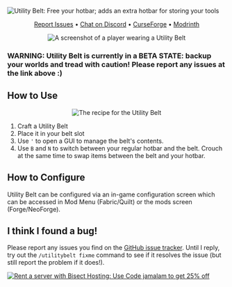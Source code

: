 ![Utility Belt: Free your hotbar; adds an extra hotbar for storing your tools](https://cdn.jamalam.tech/mod-assets/utility-belt-banner.png)

<div align="center">

[Report Issues](https://github.com/JamCoreModding/utility-belt) • [Chat on Discord](https://discord.jamalam.tech) • [CurseForge](https://curseforge.com/minecraft/mc-mods/utility-belt) • [Modrinth](https://modrinth.com/mod/utility-belt)

</div>

<div align="center">

![A screenshot of a player wearing a Utility Belt](https://cdn.jamalam.tech/mod-assets/utility-belt-screenshot.png)

</div>

### **WARNING**: Utility Belt is currently in a **BETA STATE**: backup your worlds and tread with caution! Please report any issues at the link above :)

## How to Use

<div align="center">

![The recipe for the Utility Belt](https://cdn.jamalam.tech/mod-assets/utility-belt-recipe.png)

</div>

1. Craft a Utility Belt
2. Place it in your belt slot
3. Use `'` to open a GUI to manage the belt's contents.
4. Use `B` and `N` to switch between your regular hotbar and the belt. Crouch at the same time to swap items between the belt and your hotbar.

## How to Configure

Utility Belt can be configured via an in-game configuration screen which can be accessed in Mod Menu (Fabric/Quilt) or the mods screen (Forge/NeoForge).

## I think I found a bug!

Please report any issues you find on the [GitHub issue tracker](https://github.com/JamCoreModding/utility-belt). Until I reply, try out the `/utilitybelt fixme` command to see if it resolves the issue (but still report the problem if it does!).

[![Rent a server with Bisect Hosting: Use Code jamalam to get 25% off](https://www.bisecthosting.com/partners/custom-banners/e0cc6668-0d29-40ff-9820-4d4f5433198a.webp)](https://bisecthosting.com/jamalam)
